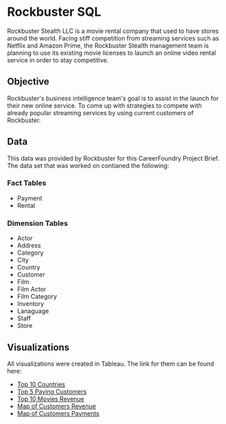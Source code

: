 # Rockbuster SQL
Rockbuster Stealth LLC is a movie rental company that used to have stores around the world. Facing stiff competition from streaming services such as Netflix and Amazon Prime, the Rockbuster Stealth management team is planning to use its existing movie licenses to launch an online video rental service in order to stay competitive.
## Objective
Rockbuster's business intelligence team's goal is to assist in the launch for their new online service. To come up with strategies to compete with already popular streaming services by using current customers of Rockbuster. 
## Data
This data was provided by Rockbuster for this CareerFoundry Project Brief. The data set that was worked on contianed the following:
### Fact Tables
- Payment
- Rental
### Dimension Tables
- Actor
- Address
- Category
- City
- Country
- Customer
- Film
- Film Actor
- Film Category
- Inventory
- Lanaguage
- Staff
- Store
## Visualizations
All visualizations were created in Tableau. The link for them can be found here:
- [Top 10 Countries](https://public.tableau.com/shared/HZF75M2MT?:display_count=n&:origin=viz_share_link)
- [Top 5 Paying Customers](https://public.tableau.com/views/Top5PayingCustomers/Top5PayingCustomers?:language=en-US&:display_count=n&:origin=viz_share_link)
- [Top 10 Movies Revenue](https://public.tableau.com/views/Top10MoviesbyReveneue/Top10Movies?:language=en-US&:display_count=n&:origin=viz_share_link)
- [Map of Customers Revenue](https://public.tableau.com/views/Top10CountriesbyRevenue_16992383596580/Top10Countries?:language=en-US&:display_count=n&:origin=viz_share_link)
- [Map of Customers Payments](https://public.tableau.com/views/MapofCustomersandTheirTotalPayments/Sheet1?:language=en-US&:display_count=n&:origin=viz_share_link)
